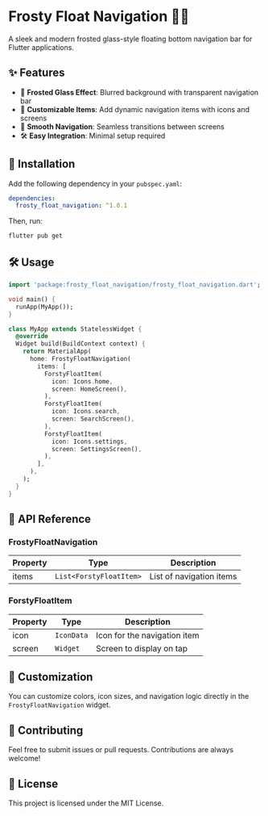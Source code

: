 # Frosty Float Navigation 🧊🚀

A sleek and modern frosted glass-style floating bottom navigation bar for Flutter applications.

## ✨ Features

* 🌟 **Frosted Glass Effect**: Blurred background with transparent navigation bar
* 🧩 **Customizable Items**: Add dynamic navigation items with icons and screens
* 🎯 **Smooth Navigation**: Seamless transitions between screens
* 🛠️ **Easy Integration**: Minimal setup required

## 📲 Installation

Add the following dependency in your `pubspec.yaml`:

```yaml
dependencies:
  frosty_float_navigation: ^1.0.1
```

Then, run:

```bash
flutter pub get
```

## 🛠️ Usage

```dart
import 'package:frosty_float_navigation/frosty_float_navigation.dart';

void main() {
  runApp(MyApp());
}

class MyApp extends StatelessWidget {
  @override
  Widget build(BuildContext context) {
    return MaterialApp(
      home: FrostyFloatNavigation(
        items: [
          ForstyFloatItem(
            icon: Icons.home,
            screen: HomeScreen(),
          ),
          ForstyFloatItem(
            icon: Icons.search,
            screen: SearchScreen(),
          ),
          ForstyFloatItem(
            icon: Icons.settings,
            screen: SettingsScreen(),
          ),
        ],
      ),
    );
  }
}
```

## 📝 API Reference

### FrostyFloatNavigation

| Property | Type | Description |
|----------|------|-------------|
| items | `List<ForstyFloatItem>` | List of navigation items |

### ForstyFloatItem

| Property | Type | Description |
|----------|------|-------------|
| icon | `IconData` | Icon for the navigation item |
| screen | `Widget` | Screen to display on tap |

## 🎨 Customization

You can customize colors, icon sizes, and navigation logic directly in the `FrostyFloatNavigation` widget.

## 🤝 Contributing

Feel free to submit issues or pull requests. Contributions are always welcome!

## 📜 License

This project is licensed under the MIT License.